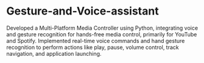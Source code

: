 # Gesture-and-Voice-assistant
Developed a Multi-Platform Media Controller using Python, integrating voice and gesture recognition for hands-free media control, primarily for YouTube and Spotify. Implemented real-time voice commands and hand gesture recognition to perform actions like play, pause, volume control, track navigation, and application launching.
